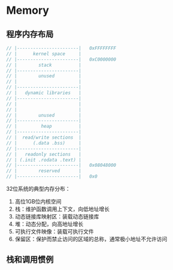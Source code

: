 # Memory

## 程序内存布局

```c
// |-----------------------|   0xFFFFFFFF
// |      kernel space     |
// |-----------------------|   0xC0000000
// |        stack          |
// |-----------------------|
// |        unused         |
// |                       |
// |-----------------------|
// |   dynamic libraries   |
// |-----------------------|
// |                       |
// |                       |
// |        unused         |
// |-----------------------|
// |         heap          |
// |-----------------------|
// |  read/write sections  |
// |      (.data .bss)     |
// |-----------------------|
// |   readonly sections   |
// | (.init .rodata .text) |
// |-----------------------|   0x08048000
// |        reserved       |
// |-----------------------|   0x0
```

32位系统的典型内存分布：

1. 高位1GB位内核空间
2. 栈：维护函数调用上下文，向低地址增长
3. 动态链接库映射区：装载动态链接库
4. 堆：动态分配，向高地址增长
5. 可执行文件映像：装载可执行文件
6. 保留区：保护而禁止访问的区域的总称，通常极小地址不允许访问

## 栈和调用惯例